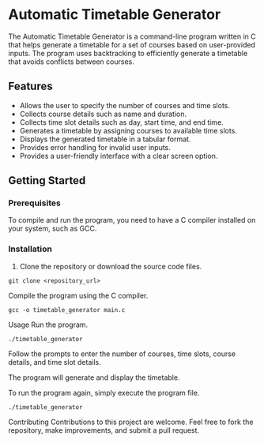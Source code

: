# Automatic Timetable Generator

The Automatic Timetable Generator is a command-line program written in C that helps generate a timetable for a set of courses based on user-provided inputs. The program uses backtracking to efficiently generate a timetable that avoids conflicts between courses.

## Features

- Allows the user to specify the number of courses and time slots.
- Collects course details such as name and duration.
- Collects time slot details such as day, start time, and end time.
- Generates a timetable by assigning courses to available time slots.
- Displays the generated timetable in a tabular format.
- Provides error handling for invalid user inputs.
- Provides a user-friendly interface with a clear screen option.

## Getting Started

### Prerequisites

To compile and run the program, you need to have a C compiler installed on your system, such as GCC.

### Installation

1. Clone the repository or download the source code files.

```
git clone <repository_url>
```
Compile the program using the C compiler.
```
gcc -o timetable_generator main.c
```
Usage
Run the program.
```
./timetable_generator
```
Follow the prompts to enter the number of courses, time slots, course details, and time slot details.

The program will generate and display the timetable.

To run the program again, simply execute the program file.


```
./timetable_generator
```
Contributing
Contributions to this project are welcome. Feel free to fork the repository, make improvements, and submit a pull request.
